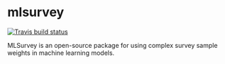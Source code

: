 # mlsurvey

[![Travis build status](https://travis-ci.org/BenoCharlo/mlsurvey.svg?branch=master)](https://travis-ci.org/BenoCharlo/mlsurvey)

MLSurvey is an open-source package for using complex survey sample weights in machine learning models.
